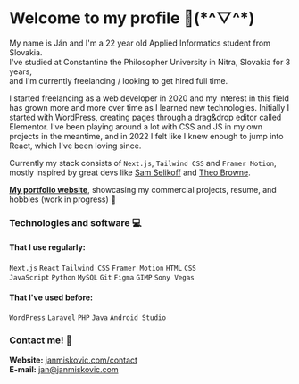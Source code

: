 # Welcome to my profile 👋(\*^▽^\*)
My name is Ján and I'm a 22 year old Applied Informatics student from Slovakia.\
I've studied at Constantine the Philosopher University in Nitra, Slovakia for 3 years,\
and I'm currently freelancing / looking to get hired full time.

I started freelancing as a web developer in 2020 and my interest in this field has grown more and more over time as I learned new technologies. Initially I started with WordPress, creating pages through a drag&drop editor called Elementor. I've been playing around a lot with CSS and JS in my own projects in the meantime, and in 2022 I felt like I knew enough to jump into React, which I've been loving since.

Currently my stack consists of `Next.js`, `Tailwind CSS` and `Framer Motion`,\
mostly inspired by great devs like [Sam Selikoff](https://www.youtube.com/c/SamSelikoff) and [Theo Browne](https://www.youtube.com/c/TheoBrowne1017).

[**My portfolio website**](https://janmiskovic.com), showcasing my commercial projects, resume, and hobbies (work in progress) 🔧

### Technologies and software 💻
#### That I use regularly:
`Next.js` `React` `Tailwind CSS` `Framer Motion` `HTML` `CSS`\
`JavaScript` `Python` `MySQL` `Git` `Figma` `GIMP` `Sony Vegas`

#### That I've used before:
`WordPress` `Laravel` `PHP` `Java` `Android Studio`

### Contact me! 📧
**Website:**  [janmiskovic.com/contact](https://janmiskovic.com/contact)\
**E-mail:** [jan@janmiskovic.com](mailto:jan@janmiskovic.com)
